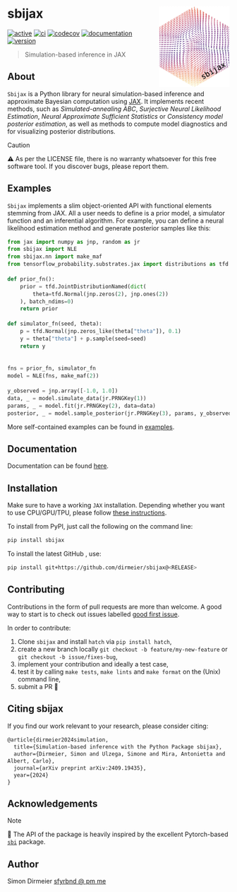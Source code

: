 # sbijax <img src="https://raw.githubusercontent.com/dirmeier/sbijax/main/docs/_static/sticker.png" align="right" width="160px"/>

[![active](https://www.repostatus.org/badges/latest/active.svg)](https://www.repostatus.org/#active)
[![ci](https://github.com/dirmeier/sbijax/actions/workflows/ci.yaml/badge.svg)](https://github.com/dirmeier/sbijax/actions/workflows/ci.yaml)
[![codecov](https://codecov.io/gh/dirmeier/sbijax/branch/main/graph/badge.svg?token=dn1xNBSalZ)](https://codecov.io/gh/dirmeier/sbijax)
[![documentation](https://readthedocs.org/projects/sbijax/badge/?version=latest)](https://sbijax.readthedocs.io/en/latest/?badge=latest)
[![version](https://img.shields.io/pypi/v/sbijax.svg?colorB=black&style=flat)](https://pypi.org/project/sbijax/)

> Simulation-based inference in JAX

## About

``Sbijax`` is a Python library for neural simulation-based inference and
approximate Bayesian computation using [JAX](https://github.com/google/jax).
It implements recent methods, such as *Simulated-annealing ABC*,
*Surjective Neural Likelihood Estimation*, *Neural Approximate Sufficient Statistics*
or *Consistency model posterior estimation*, as well as methods to compute model
diagnostics and for visualizing posterior distributions.

> [!CAUTION]
> ⚠️ As per the LICENSE file, there is no warranty whatsoever for this free software tool. If you discover bugs, please report them.

## Examples

`Sbijax` implements a slim object-oriented API with functional elements stemming from
JAX. All a user needs to define is a prior model, a simulator function and an inferential algorithm.
For example, you can define a neural likelihood estimation method and generate posterior samples like this:

```python
from jax import numpy as jnp, random as jr
from sbijax import NLE
from sbijax.nn import make_maf
from tensorflow_probability.substrates.jax import distributions as tfd

def prior_fn():
    prior = tfd.JointDistributionNamed(dict(
        theta=tfd.Normal(jnp.zeros(2), jnp.ones(2))
    ), batch_ndims=0)
    return prior

def simulator_fn(seed, theta):
    p = tfd.Normal(jnp.zeros_like(theta["theta"]), 0.1)
    y = theta["theta"] + p.sample(seed=seed)
    return y


fns = prior_fn, simulator_fn
model = NLE(fns, make_maf(2))

y_observed = jnp.array([-1.0, 1.0])
data, _ = model.simulate_data(jr.PRNGKey(1))
params, _ = model.fit(jr.PRNGKey(2), data=data)
posterior, _ = model.sample_posterior(jr.PRNGKey(3), params, y_observed)
```

More self-contained examples can be found in [examples](https://github.com/dirmeier/sbijax/tree/main/examples).

## Documentation

Documentation can be found [here](https://sbijax.readthedocs.io/en/latest/).

## Installation

Make sure to have a working `JAX` installation. Depending whether you want to use CPU/GPU/TPU,
please follow [these instructions](https://github.com/google/jax#installation).

To install from PyPI, just call the following on the command line:

```bash
pip install sbijax
```

To install the latest GitHub <RELEASE>, use:

```bash
pip install git+https://github.com/dirmeier/sbijax@<RELEASE>
```

## Contributing

Contributions in the form of pull requests are more than welcome. A good way to start is to check out issues labelled
[good first issue](https://github.com/dirmeier/sbijax/issues?q=is%3Aissue+is%3Aopen+label%3A%22good+first+issue%22).

In order to contribute:

1) Clone `sbijax` and install `hatch` via `pip install hatch`,
2) create a new branch locally `git checkout -b feature/my-new-feature` or `git checkout -b issue/fixes-bug`,
3) implement your contribution and ideally a test case,
4) test it by calling `make tests`, `make lints` and `make format` on the (Unix) command line,
5) submit a PR 🙂

## Citing sbijax

If you find our work relevant to your research, please consider citing:

```
@article{dirmeier2024simulation,
  title={Simulation-based inference with the Python Package sbijax},
  author={Dirmeier, Simon and Ulzega, Simone and Mira, Antonietta and Albert, Carlo},
  journal={arXiv preprint arXiv:2409.19435},
  year={2024}
}
```

## Acknowledgements

> [!NOTE]
> 📝 The API of the package is heavily inspired by the excellent Pytorch-based [`sbi`](https://github.com/sbi-dev/sbi) package.

## Author

Simon Dirmeier <a href="mailto:sfyrbnd @ pm me">sfyrbnd @ pm me</a>
